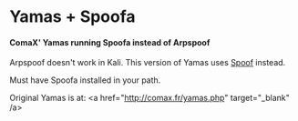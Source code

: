# Yamas + Spoofa

#### ComaX' Yamas running Spoofa instead of Arpspoof

Arpspoof doesn't work in Kali. This version of Yamas uses <a href= "https://github.com/SilverFoxx/Spoofa" target="_blank" >Spoof</a> instead.

Must have Spoofa installed in your path.

Original Yamas is at: <a href="http://comax.fr/yamas.php" target="_blank" /a>
